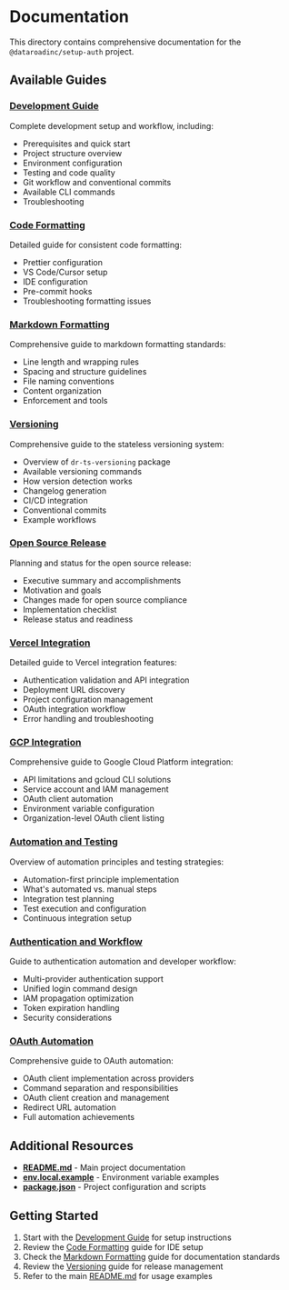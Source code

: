 # Documentation

This directory contains comprehensive documentation for the
`@dataroadinc/setup-auth` project.

## Available Guides

### [Development Guide](development.md)

Complete development setup and workflow, including:

- Prerequisites and quick start
- Project structure overview
- Environment configuration
- Testing and code quality
- Git workflow and conventional commits
- Available CLI commands
- Troubleshooting

### [Code Formatting](formatting.md)

Detailed guide for consistent code formatting:

- Prettier configuration
- VS Code/Cursor setup
- IDE configuration
- Pre-commit hooks
- Troubleshooting formatting issues

### [Markdown Formatting](markdown-formatting.md)

Comprehensive guide to markdown formatting standards:

- Line length and wrapping rules
- Spacing and structure guidelines
- File naming conventions
- Content organization
- Enforcement and tools

### [Versioning](versioning.md)

Comprehensive guide to the stateless versioning system:

- Overview of `dr-ts-versioning` package
- Available versioning commands
- How version detection works
- Changelog generation
- CI/CD integration
- Conventional commits
- Example workflows

### [Open Source Release](open-source-release.md)

Planning and status for the open source release:

- Executive summary and accomplishments
- Motivation and goals
- Changes made for open source compliance
- Implementation checklist
- Release status and readiness

### [Vercel Integration](vercel-integration.md)

Detailed guide to Vercel integration features:

- Authentication validation and API integration
- Deployment URL discovery
- Project configuration management
- OAuth integration workflow
- Error handling and troubleshooting

### [GCP Integration](gcp-integration.md)

Comprehensive guide to Google Cloud Platform integration:

- API limitations and gcloud CLI solutions
- Service account and IAM management
- OAuth client automation
- Environment variable configuration
- Organization-level OAuth client listing

### [Automation and Testing](automation-testing.md)

Overview of automation principles and testing strategies:

- Automation-first principle implementation
- What's automated vs. manual steps
- Integration test planning
- Test execution and configuration
- Continuous integration setup

### [Authentication and Workflow](authentication-workflow.md)

Guide to authentication automation and developer workflow:

- Multi-provider authentication support
- Unified login command design
- IAM propagation optimization
- Token expiration handling
- Security considerations

### [OAuth Automation](oauth-automation.md)

Comprehensive guide to OAuth automation:

- OAuth client implementation across providers
- Command separation and responsibilities
- OAuth client creation and management
- Redirect URL automation
- Full automation achievements

## Additional Resources

- **[README.md](../README.md)** - Main project documentation
- **[env.local.example](../env.local.example)** - Environment variable examples
- **[package.json](../package.json)** - Project configuration and scripts

## Getting Started

1. Start with the [Development Guide](development.md) for setup instructions
2. Review the [Code Formatting](formatting.md) guide for IDE setup
3. Check the [Markdown Formatting](markdown-formatting.md) guide for
   documentation standards
4. Review the [Versioning](versioning.md) guide for release management
5. Refer to the main [README.md](../README.md) for usage examples
